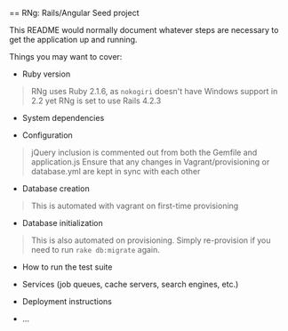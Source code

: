== RNg: Rails/Angular Seed project

This README would normally document whatever steps are necessary to get the
application up and running.

Things you may want to cover:

* Ruby version
> RNg uses Ruby 2.1.6, as `nokogiri` doesn't have Windows support in 2.2 yet
> RNg is set to use Rails 4.2.3

* System dependencies

* Configuration
> jQuery inclusion is commented out from both the Gemfile and application.js
> Ensure that any changes in Vagrant/provisioning or database.yml are kept in sync with each other

* Database creation
> This is automated with vagrant on first-time provisioning

* Database initialization
> This is also automated on provisioning. Simply re-provision if you need to run `rake db:migrate` again.

* How to run the test suite

* Services (job queues, cache servers, search engines, etc.)

* Deployment instructions

* ...


